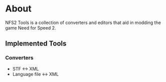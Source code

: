 # About

NFS2 Tools is a collection of converters and editors that aid in modding the game Need for Speed 2.

## Implemented Tools

### Converters

- STF <-> XML
- Language file <-> XML
